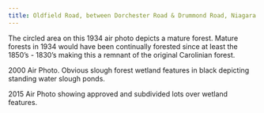 ```yaml
---
title: Oldfield Road, between Dorchester Road & Drummond Road, Niagara Falls
---
```


The circled area on this 1934 air photo depicts a mature forest. Mature forests in 1934 would have been continually forested since at least the 1850’s - 1830’s making this a remnant of the original Carolinian forest.

2000 Air Photo. Obvious slough forest 
wetland features in black depicting
standing water slough ponds.

2015 Air Photo showing approved and
subdivided lots over wetland features.
